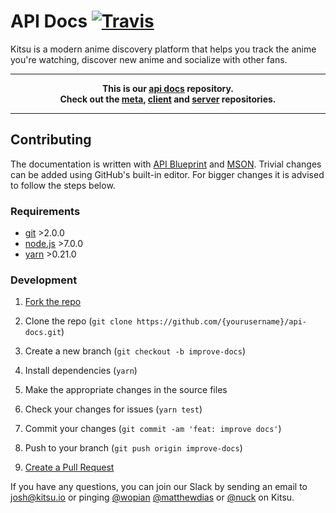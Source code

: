 # API Docs [![Travis]][2]

Kitsu is a modern anime discovery platform that helps you track the
anime you're watching, discover new anime and socialize with other
fans.

---
**<p align="center">This is our [api docs] repository.<br />Check out the [meta], [client] and [server] repositories.</p>**

[meta]:https://github.com/hummingbird-me/hummingbird
[client]:https://github.com/hummingbird-me/hummingbird-client
[server]:https://github.com/hummingbird-me/hummingbird-server
[api docs]:http://docs.kitsu.apiary.io

---

## Contributing

The documentation is written with [API Blueprint][3] and [MSON][4].
Trivial changes can be added using GitHub's built-in editor. For
bigger changes it is advised to follow the steps below.

### Requirements

- [git](https://git-scm.com) >2.0.0
- [node.js](https://nodejs.org) >7.0.0
- [yarn](https://yarnpkg.com) >0.21.0

### Development

1. [Fork the repo][5]

2. Clone the repo
(`git clone https://github.com/{yourusername}/api-docs.git`)

3. Create a new branch (`git checkout -b improve-docs`)

4. Install dependencies (`yarn`)

5. Make the appropriate changes in the source files

6. Check your changes for issues (`yarn test`)

7. Commit your changes (`git commit -am 'feat: improve docs'`)

8. Push to your branch (`git push origin improve-docs`)

9. [Create a Pull Request][6]

If you have any questions, you can join our Slack by sending an
email to josh@kitsu.io or pinging [@wopian]
[@matthewdias] or [@nuck] on Kitsu.

[0]:https://github.com/hummingbird-me/hummingbird-server
[1]:https://github.com/hummingbird-me/hummingbird-client
[2]:https://travis-ci.org/hummingbird-me/api-docs
[3]:https://apiblueprint.org
[4]:https://github.com/apiaryio/mson
[5]:https://help.github.com/articles/fork-a-repo/#fork-an-example-repository
[6]:https://help.github.com/articles/creating-a-pull-request/#creating-the-pull-request

[travis]:https://img.shields.io/travis/hummingbird-me/api-docs/source.svg?style=flat-square&label=blueprint
[@wopian]:https://kitsu.io/users/wopian
[@matthewdias]:https://kitsu.io/users/matthewdias
[@nuck]:https://kitsu.io/users/nuck
